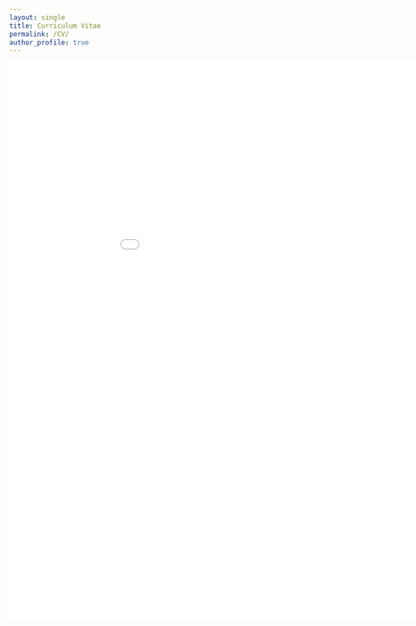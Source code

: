 ```yaml
---
layout: single
title: Curriculum Vitae
permalink: /CV/
author_profile: true
---
```


<embed src="../files/RudolerCV.pdf" width="1000" height="1000" type='application/pdf' />
